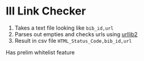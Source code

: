 
# III Link Checker
1. Takes a text file looking like `bib_id,url`
2.  Parses out empties and checks urls using [urllib2](https://docs.python.org/2/library/urllib2.html) 
3. Result in csv file `HTML_Status_Code,bib_id,url`

Has prelim whitelist feature